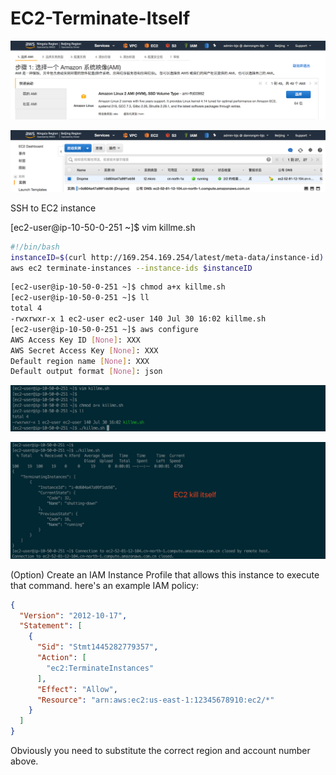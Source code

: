 # **EC2-Terminate-Itself**  

![Image one](assets/01.png)

![Image one](assets/02.png)

SSH to EC2 instance

[ec2-user@ip-10-50-0-251 ~]$ vim killme.sh

```bash
#!/bin/bash
instanceID=$(curl http://169.254.169.254/latest/meta-data/instance-id)
aws ec2 terminate-instances --instance-ids $instanceID
```

```bash
[ec2-user@ip-10-50-0-251 ~]$ chmod a+x killme.sh
[ec2-user@ip-10-50-0-251 ~]$ ll
total 4
-rwxrwxr-x 1 ec2-user ec2-user 140 Jul 30 16:02 killme.sh
[ec2-user@ip-10-50-0-251 ~]$ aws configure
AWS Access Key ID [None]: XXX
AWS Secret Access Key [None]: XXX
Default region name [None]: XXX
Default output format [None]: json
```

![Image one](assets/03.png)

![Image one](assets/04.png)

(Option) Create an IAM Instance Profile that allows this  instance to execute that command. here's an example IAM policy:

```json
{
  "Version": "2012-10-17",
  "Statement": [
    {
      "Sid": "Stmt1445282779357",
      "Action": [
        "ec2:TerminateInstances"
      ],
      "Effect": "Allow",
      "Resource": "arn:aws:ec2:us-east-1:12345678910:ec2/*"
    }
  ]
}
```

Obviously you need to substitute the correct region and account number above.